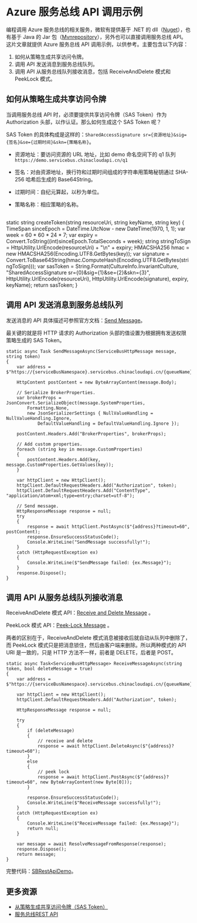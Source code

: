 <properties
    pageTitle="Azure 服务总线 API 调用示例"
    description="Azure 服务总线 API 调用示例"
    service=""
    resource=""
    authors=""
    displayOrder=""
    selfHelpType=""
    supportTopicIds=""
    productPesIds=""
    resourceTags="Service Bus, API, SAS Token"
    cloudEnvironments="MoonCake" />
<tags
    ms.service="sample-code-aog"
    ms.date=""
    wacn.date="03/27/2017" />
# Azure 服务总线 API 调用示例

编程调用 Azure 服务总线的相关服务，微软有提供基于 .NET 的 dll（[Nuget](https://www.nuget.org/packages/WindowsAzure.ServiceBus/)），也有基于 Java 的 Jar 包（[Mvnrepository](https://mvnrepository.com/artifact/com.microsoft.azure/azure-servicebus)），另外也可以直接调用服务总线 API。这片文章就提供 Azure 服务总线 API 调用示例，以供参考。主要包含以下内容：

1. 如何从策略生成共享访问令牌。
2. 调用 API 发送消息到服务总线队列。
3. 调用 API 从服务总线队列接收消息，包括 ReceiveAndDelete 模式和 PeekLock 模式。

## 如何从策略生成共享访问令牌

当调用服务总线 API 时，必须要提供共享访问令牌（SAS Token）作为 Authorization 头部，以作认证。那么如何生成这个 SAS Token 呢？

SAS Token 的具体构成是这样的：`SharedAccessSignature sr={资源地址}&sig={签名}&se={过期时间}&skn={策略名称}`。

- 资源地址：要访问资源的 URL 地址，比如 demo 命名空间下的 q1 队列 `https://demo.servicebus.chinacloudapi.cn/q1`

- 签名：对由资源地址，换行符和过期时间组成的字符串用策略秘钥通过 SHA-256 哈希后生成的 Base64String。

- 过期时间：自纪元算起，以秒为单位。

- 策略名称：相应策略的名称。
<br>
    static string createToken(string resourceUri, string keyName, string key)
    {
        TimeSpan sinceEpoch = DateTime.UtcNow - new DateTime(1970, 1, 1);
        var week = 60 * 60 * 24 * 7;
        var expiry = Convert.ToString((int)sinceEpoch.TotalSeconds + week);
        string stringToSign = HttpUtility.UrlEncode(resourceUri) + "\n" + expiry;
        HMACSHA256 hmac = new HMACSHA256(Encoding.UTF8.GetBytes(key));
        var signature = Convert.ToBase64String(hmac.ComputeHash(Encoding.UTF8.GetBytes(stringToSign)));
        var sasToken = String.Format(CultureInfo.InvariantCulture, 
                    "SharedAccessSignature sr={0}&sig={1}&se={2}&skn={3}", 
                    HttpUtility.UrlEncode(resourceUri), 
                    HttpUtility.UrlEncode(signature), 
                    expiry, 
                    keyName);
        return sasToken;
    }

## 调用 API 发送消息到服务总线队列

发送消息的 API 具体描述可参照官方文档：[Send Message](https://docs.microsoft.com/en-us/rest/api/servicebus/send-message-to-queue)。

最关键的就是将 HTTP 请求的 Authorization 头部的值设置为根据拥有发送权限策略生成的 SAS Token。

    static async Task SendMessageAsync(ServiceBusHttpMessage message, string token)
    {
        var address = $"https://{serviceBusNamespace}.servicebus.chinacloudapi.cn/{queueName}/messages";

        HttpContent postContent = new ByteArrayContent(message.Body);

        // Serialize BrokerProperties. 
        var brokerProps = JsonConvert.SerializeObject(message.SystemProperties,
            Formatting.None,
            new JsonSerializerSettings { NullValueHandling = NullValueHandling.Ignore, 
                DefaultValueHandling = DefaultValueHandling.Ignore });

        postContent.Headers.Add("BrokerProperties", brokerProps);

        // Add custom properties. 
        foreach (string key in message.CustomProperties)
        {
            postContent.Headers.Add(key, message.CustomProperties.GetValues(key));
        }

        var httpClient = new HttpClient();
        httpClient.DefaultRequestHeaders.Add("Authorization", token);
        httpClient.DefaultRequestHeaders.Add("ContentType", "application/atom+xml;type=entry;charset=utf-8");

        // Send message. 
        HttpResponseMessage response = null;
        try
        {
            response = await httpClient.PostAsync($"{address}?timeout=60", postContent);
            response.EnsureSuccessStatusCode();
            Console.WriteLine("SendMessage successfully!");
        }
        catch (HttpRequestException ex)
        {
            Console.WriteLine($"SendMessage failed: {ex.Message}");
        }
        response.Dispose();
    }

## 调用 API 从服务总线队列接收消息

ReceiveAndDelete 模式 API：[Receive and Delete Message](https://docs.microsoft.com/en-us/rest/api/servicebus/receive-and-delete-message-destructive-read) 。

PeekLock 模式 API：[Peek-Lock Message](https://docs.microsoft.com/en-us/rest/api/servicebus/peek-lock-message-non-destructive-read) 。

两者的区别在于，ReceiveAndDelete 模式消息被接收后就自动从队列中删除了，而 PeekLock 模式只是把消息锁住，然后由客户端来删除。所以两种模式的 API URI 是一致的，只是 HTTP 方法不一样，前者是 DELETE，后者是 POST。

    static async Task<ServiceBusHttpMessage> ReceiveMessageAsync(string token, bool deleteMessage = true)
    {
        var address = $"https://{serviceBusNamespace}.servicebus.chinacloudapi.cn/{queueName}/messages/head";

        var httpClient = new HttpClient();
        httpClient.DefaultRequestHeaders.Add("Authorization", token);

        HttpResponseMessage response = null;

        try
        {
            if (deleteMessage)
            {
                // receive and delete
                response = await httpClient.DeleteAsync($"{address}?timeout=60");
            }
            else
            {
                // peek lock
                response = await httpClient.PostAsync($"{address}?timeout=60", new ByteArrayContent(new Byte[0]));
            }
            
            response.EnsureSuccessStatusCode();
            Console.WriteLine($"ReceiveMessage successfully!");
        }
        catch (HttpRequestException ex)
        {
            Console.WriteLine($"ReceiveMessage failed: {ex.Message}");
            return null;
        }

        var message = await ResolveMessageFromResponse(response);
        response.Dispose();
        return message;
    }

完整代码：[SBRestApiDemo](https://github.com/allenhula/azure-china-get-started/tree/master/ServiceBus/CSharp/SBRestApiDemo)。

## 更多资源

- [从策略生成共享访问令牌（SAS Token）](https://www.azure.cn/documentation/articles/service-bus-sas-overview/#bookmark-2)
- [服务总线REST API](https://docs.microsoft.com/en-us/rest/api/servicebus/service-bus-runtime-rest)
